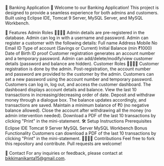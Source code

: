 🌟 Banking Application 🌟
Welcome to our Banking Application! This project is designed to provide a seamless experience for both admins and customers. Built using Eclipse IDE, Tomcat 9 Server, MySQL Server, and MySQL Workbench.

🚀 Features
Admin Roles 👩‍💼👨‍💼
Admin details are pre-registered in the database.
Admin can log in with a username and password.
Admin can register a customer with the following details:
Full name
Address
Mobile No
Email ID
Type of account (Savings or Current)
Initial Balance (min ₹1000)
Date of Birth
ID proof
Customer registration generates an account number and a temporary password.
Admin can add/delete/modify/view customer details (password and balance are hidden).
Customer Roles 👩‍💻👨‍💻
Customer registration is done by the admin.
Post-registration, the account number and password are provided to the customer by the admin.
Customers can set a new password using the account number and temporary password.
Customers can log in, log out, and access the customer dashboard.
The dashboard displays account details and balance.
View the last 10 transactions in increasing/decreasing order of date.
Deposit and withdraw money through a dialogue box. The balance updates accordingly, and transactions are saved.
Maintain a minimum balance of ₹0 (no negative balance allowed).
Close the account after withdrawing all the money (no admin intervention needed).
Download a PDF of the last 10 transactions by clicking "Print" in the mini-statement.
🛠️ Setup Instructions
Prerequisites
Eclipse IDE
Tomcat 9 Server
MySQL Server
MySQL Workbench
 Bonus Functionality
Customers can download a PDF of the last 10 transactions by clicking "Print" in the mini-statement.
👨‍💻👩‍💻 Contributions
Feel free to fork this repository and contribute. Pull requests are welcome!


💬 Contact
For any inquiries or feedback, please contact at bikkimanikanta15@gmail.com.
